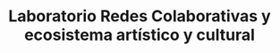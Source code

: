 ---
title: Laboratorio Redes Colaborativas y ecosistema artístico y cultural
date_label: 16 de septiembre del 2022
workshop: Juliana Bohórquez
what: La propuesta fue identificar visual y geográficamente los competidores, depredadores, y colaboradores del ecosistema artístico y cultural. Siguiendo las categorías de bio inspiración, propuestas por la tutora del laboratorio, los participantes identificaron por medio de post-its en un mapa de la ciudad los agentes antes mencionados. Esto sugiere una mirada general del panorama e invita a los participantes pensar maneras de innovar dentro del ecosistema. Ya sea en términos de organización o de estrategias de comunicación de sus prácticas.
whatDB:
weDid: Para ello, en conjunto con los operadores del Idartes, realizamos un mapa digital con la información que ha salido del taller. Como producto final sistematizamos la información recolectada para hacer un mapa geo referenciado de los espacios identificados por la red de espacios independientes.
weDidTool:
description: Esta intervención se vinculó al segundo laboratorio MAPAS, en el que construimos un mapa  de actores del ecosistema artístico y cultural de la red de espacios independientes de Bogotá.
image: /images/intervenciones/intervencion-2.jpg
images:
    - /images/intervenciones/intervencion_2/1.jpg
    - /images/intervenciones/intervencion_2/2.jpg
    - /images/intervenciones/intervencion_2/3.jpg
    - /images/intervenciones/intervencion_2/4.jpg
    - /images/intervenciones/intervencion_2/5.jpg
    - /images/intervenciones/intervencion_2/6.jpg

type: gestion-del-conocimiento/intervenciones-artisticas
---